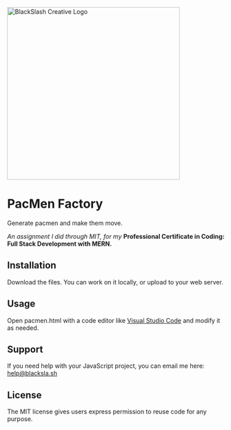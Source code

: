 <img src="https://blacksla.sh/github/img/blackslash-logo.svg" alt="BlackSlash Creative Logo" width="400" />

# PacMen Factory
Generate pacmen and make them move.

*An assignment I did through MIT, for my* **Professional Certificate in Coding: Full Stack Development with MERN.**

## Installation
Download the files. You can work on it locally, or upload to your web server. 

## Usage
Open pacmen.html with a code editor like [Visual Studio Code](https://code.visualstudio.com/download) and modify it as needed. 

## Support
If you need help with your JavaScript project, you can email me here: [help@blacksla.sh](mailto:help@blacksla.sh)

## License
The MIT license gives users express permission to reuse code for any purpose. 